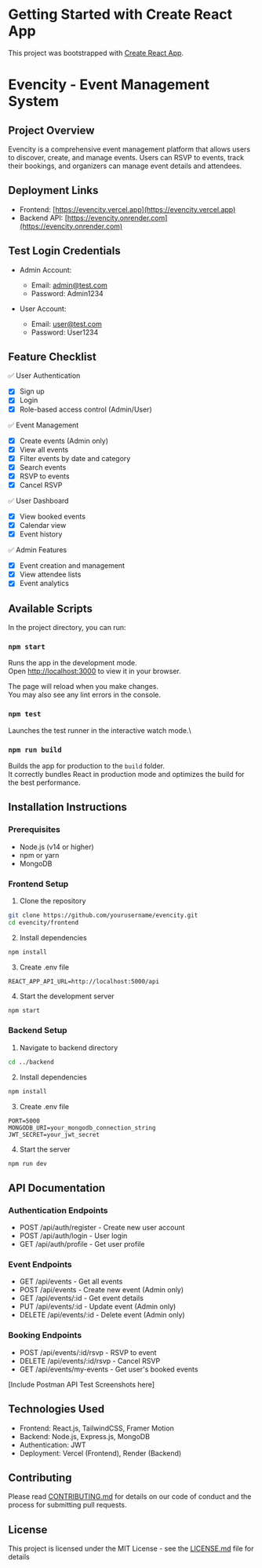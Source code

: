 # Getting Started with Create React App

This project was bootstrapped with [Create React App](https://github.com/facebook/create-react-app).

# Evencity - Event Management System

## Project Overview

Evencity is a comprehensive event management platform that allows users to discover, create, and manage events. Users can RSVP to events, track their bookings, and organizers can manage event details and attendees.

## Deployment Links

- Frontend: [https://evencity.vercel.app](https://evencity.vercel.app)
- Backend API: [https://evencity.onrender.com](https://evencity.onrender.com)

## Test Login Credentials

- Admin Account:

  - Email: admin@test.com
  - Password: Admin1234

- User Account:
  - Email: user@test.com
  - Password: User1234

## Feature Checklist

✅ User Authentication

- [x] Sign up
- [x] Login
- [x] Role-based access control (Admin/User)

✅ Event Management

- [x] Create events (Admin only)
- [x] View all events
- [x] Filter events by date and category
- [x] Search events
- [x] RSVP to events
- [x] Cancel RSVP

✅ User Dashboard

- [x] View booked events
- [x] Calendar view
- [x] Event history

✅ Admin Features

- [x] Event creation and management
- [x] View attendee lists
- [x] Event analytics

## Available Scripts

In the project directory, you can run:

### `npm start`

Runs the app in the development mode.\
Open [http://localhost:3000](http://localhost:3000) to view it in your browser.

The page will reload when you make changes.\
You may also see any lint errors in the console.

### `npm test`

Launches the test runner in the interactive watch mode.\

### `npm run build`

Builds the app for production to the `build` folder.\
It correctly bundles React in production mode and optimizes the build for the best performance.

## Installation Instructions

### Prerequisites

- Node.js (v14 or higher)
- npm or yarn
- MongoDB

### Frontend Setup

1. Clone the repository

```bash
git clone https://github.com/yourusername/evencity.git
cd evencity/frontend
```

2. Install dependencies

```bash
npm install
```

3. Create .env file

```env
REACT_APP_API_URL=http://localhost:5000/api
```

4. Start the development server

```bash
npm start
```

### Backend Setup

1. Navigate to backend directory

```bash
cd ../backend
```

2. Install dependencies

```bash
npm install
```

3. Create .env file

```env
PORT=5000
MONGODB_URI=your_mongodb_connection_string
JWT_SECRET=your_jwt_secret
```

4. Start the server

```bash
npm run dev
```

## API Documentation

### Authentication Endpoints

- POST /api/auth/register - Create new user account
- POST /api/auth/login - User login
- GET /api/auth/profile - Get user profile

### Event Endpoints

- GET /api/events - Get all events
- POST /api/events - Create new event (Admin only)
- GET /api/events/:id - Get event details
- PUT /api/events/:id - Update event (Admin only)
- DELETE /api/events/:id - Delete event (Admin only)

### Booking Endpoints

- POST /api/events/:id/rsvp - RSVP to event
- DELETE /api/events/:id/rsvp - Cancel RSVP
- GET /api/events/my-events - Get user's booked events

[Include Postman API Test Screenshots here]

## Technologies Used

- Frontend: React.js, TailwindCSS, Framer Motion
- Backend: Node.js, Express.js, MongoDB
- Authentication: JWT
- Deployment: Vercel (Frontend), Render (Backend)

## Contributing

Please read [CONTRIBUTING.md](CONTRIBUTING.md) for details on our code of conduct and the process for submitting pull requests.

## License

This project is licensed under the MIT License - see the [LICENSE.md](LICENSE.md) file for details
